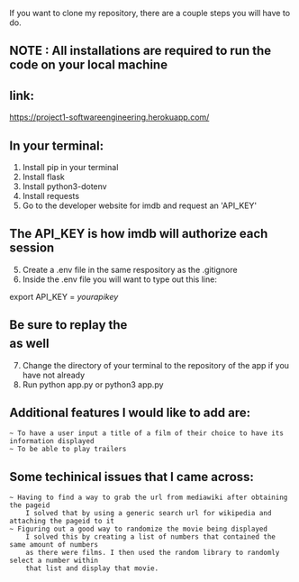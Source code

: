 If you want to clone my repository, there are a couple steps you will have to do.
## NOTE : All installations are required to run the code on your local machine
## link:
https://project1-softwareengineering.herokuapp.com/

## In your terminal:
1. Install pip in your terminal
2. Install flask
3. Install python3-dotenv
4. Install requests
4. Go to the developer website for imdb and request an 'API_KEY'
## The API_KEY is how imdb will authorize each session
5. Create a .env file in the same respository as the .gitignore
6. Inside the .env file you will want to type out this line:

export API_KEY = $your api key$

## Be sure to replay the $$$$ as well
7. Change the directory of your terminal to the repository of the app if you have not already
8. Run python app.py or python3 app.py


## Additional features I would like to add are:
    ~ To have a user input a title of a film of their choice to have its information displayed
    ~ To be able to play trailers


## Some techinical issues that I came across:
    ~ Having to find a way to grab the url from mediawiki after obtaining the pageid
        I solved that by using a generic search url for wikipedia and attaching the pageid to it
    ~ Figuring out a good way to randomize the movie being displayed
        I solved this by creating a list of numbers that contained the same amount of numbers
        as there were films. I then used the random library to randomly select a number within
        that list and display that movie.